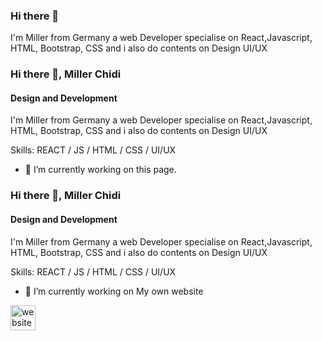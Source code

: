 ### Hi there 👋

I'm Miller from Germany a web Developer specialise on React,Javascript, HTML, Bootstrap, CSS and i also do contents on Design UI/UX

### Hi there 👋, Miller Chidi
#### Design and Development
I'm Miller from Germany a web Developer specialise on React,Javascript, HTML, Bootstrap, CSS and i also do contents on Design UI/UX

Skills:  REACT / JS / HTML / CSS / UI/UX

- 🔭 I’m currently working on this page. 

### Hi there 👋, Miller Chidi
#### Design and Development
I'm Miller from Germany a web Developer specialise on React,Javascript, HTML, Bootstrap, CSS and i also do contents on Design UI/UX

Skills:  REACT / JS / HTML / CSS / UI/UX

- 🔭 I’m currently working on My own  website 


[<img src='https://cdn.jsdelivr.net/npm/simple-icons@3.0.1/icons/icloud.svg' alt='website' height='40'>](https://millerchidi.netlify.app)  
